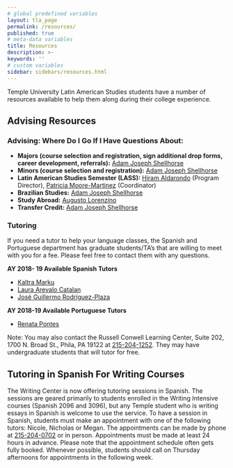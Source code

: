 ```yaml
---
# global predefined variables
layout: tla_page
permalink: /resources/
published: true
# meta-data variables
title: Resources
description: >-
keywords: ''
# custom variables
sidebar: sidebars/resources.html
---
```

Temple University Latin American Studies students have a number of resources available to help them along during their college experience. 

## Advising Resources

### Advising: Where Do I Go If I Have Questions About:
- **Majors (course selection and registration, sign additional drop forms, career development, referrals):** [Adam Joseph Shellhorse](mailto:aj.shellhorse@temple.edu)
- **Minors (course selection and registration):** [Adam Joseph Shellhorse](mailto:aj.shellhorse@temple.edu)
- **Latin American Studies Semester (LASS):** [Hiram Aldarondo](mailto:hiram.aldarondo@temple.edu) (Program Director), [Patricia Moore-Martinez](mailto:pmoore04@temple.edu) (Coordinator)
- **Brazilian Studies:** [Adam Joseph Shellhorse](mailto:aj.shellhorse@temple.edu)
- **Study Abroad:** [Augusto Lorenzino](mailto:augusto.lorenzino@temple.edu)
- **Transfer Credit:** [Adam Joseph Shellhorse](mailto:aj.shellhorse@temple.edu)

### Tutoring
If you need a tutor to help your language classes, the Spanish and Portuguese department has graduate students/TA’s that are willing to meet with you for a fee. Please feel free to contact them with any questions.

**AY 2018- 19 Available Spanish Tutors**<br>
- [Kaltra Marku](mailto:tuc33373@temple.edu)
- [Laura Arevalo Catalan](mailto:tue64356@temple.edu)
- [José Guillermo Rodríguez-Plaza](mailto:tue64356@temple.edu)

**AY 2018-19 Available Portuguese Tutors**<br>
- [Renata Pontes](mailto:tuh34211@temple.edu)

Note: You may also contact the Russell Conwell Learning Center, Suite 202, 1700 N. Broad St., Phila, PA 19122 at [215-204-1252](tel:2152041252). They may have undergraduate students that will tutor for free.

## Tutoring in Spanish For Writing Courses
The Writing Center is now offering tutoring sessions in Spanish. The sessions are geared primarily to students enrolled in the Writing Intensive courses (Spanish 2096 and 3096), but any Temple student who is writing essays in Spanish is welcome to use the service.
To have a session in Spanish, students must make an appointment with one of the following tutors: Nicole, Nicholas or Megan. The appointments can be made by phone at [215-204-0702](tel:2152040702) or in person. Appointments must be made at least 24 hours in advance. Please note that the appointment schedule often gets fully booked. Whenever possible, students should call on Thursday afternoons for appointments in the following week.
